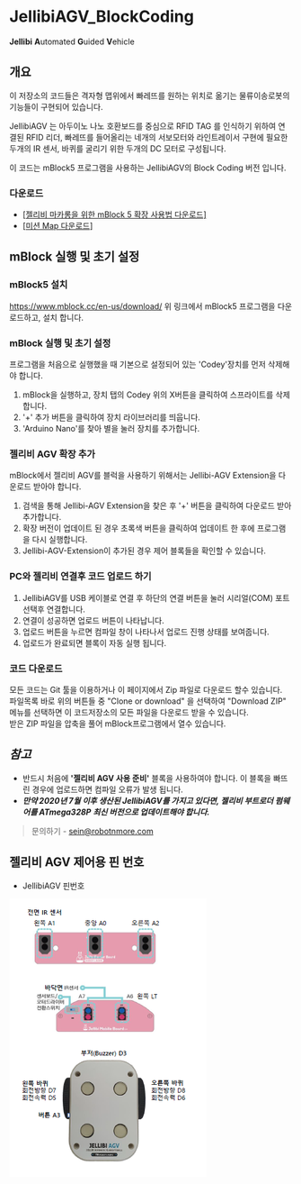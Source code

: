 # JellibiAGV_BlockCoding 
**Jellibi** **A**utomated **G**uided **V**ehicle

## 개요

이 저장소의 코드들은 격자형 맵위에서 빠레뜨를 원하는 위치로 옮기는 물류이송로봇의 기능들이 구현되어 있습니다.

JellibiAGV 는 아두이노 나노 호환보드를 중심으로 RFID TAG 를 인식하기 위하여 연결된 RFID 리더, 빠레뜨를 들어올리는 네개의 서보모터와 라인트레이서 구현에 필요한 두개의 IR 센서, 바퀴를 굴리기 위한 두개의 DC 모터로 구성됩니다. 

이 코드는 mBlock5 프로그램을 사용하는 JellibiAGV의 Block Coding 버전 입니다.

### 다운로드


- [[젤리비 마카롱을 위한 mBlock 5 확장 사용법 다운로드]](http://www.robotnmore.com/download/codecrunch/robotjellibi_mBlock5_manual_v01.pdf)  
- [[미션 Map 다운로드]](http://www.robotnmore.com/download/codecrunch/robotjellibi_mission_map_v01.pdf) 



## mBlock 실행 및 초기 설정

### mBlock5 설치

https://www.mblock.cc/en-us/download/
위 링크에서 mBlock5 프로그램을 다운로드하고, 설치 합니다.  

### mBlock 실행 및 초기 설정
프로그램을 처음으로 실행했을 때 기본으로 설정되어 있는 'Codey'장치를 먼저 삭제해야 합니다.  
1) mBlock을 실행하고, 장치 탭의 Codey 위의 X버튼을 클릭하여 스프라이트를 삭제합니다.
2) '+' 추가 버튼을 클릭하여 장치 라이브러리를 띄웁니다.
3) 'Arduino Nano'를 찾아 별을 눌러 장치를 추가합니다.  

### 젤리비 AGV 확장 추가
mBlock에서 젤리비 AGV를 블럭을 사용하기 위해서는 Jellibi-AGV Extension을 다운로드 받아야 합니다.  
1) 검색을 통해 Jellibi-AGV Extension을 찾은 후 '+' 버튼을 클릭하여 다운로드 받아 추가합니다.
2) 확장 버전이 업데이트 된 경우 초록색 버튼을 클릭하여 업데이트 한 후에 프로그램을 다시 실행합니다.
3) Jellibi-AGV-Extension이 추가된 경우 제어 블록들을 확인할 수 있습니다.  

### PC와 젤리비 연결후 코드 업로드 하기
1) JellibiAGV를 USB 케이블로 연결 후 하단의 연결 버튼을 눌러 시리얼(COM) 포트 선택후 연결합니다.
2) 연결이 성공하면 업로드 버튼이 나타납니다.
3) 업로드 버튼을 누르면 컴파일 창이 나타나서 업로드 진행 상태를 보여줍니다.
4) 업로드가 완료되면 블록이 자동 실행 됩니다.  

### 코드 다운로드 

모든 코드는 Git 툴을 이용하거나 이 페이지에서 Zip 파일로 다운로드 할수 있습니다.    
파일목록 바로 위의 버튼들 중 "Clone or download" 을 선택하여 "Download ZIP" 메뉴를 선택하면 이 코드저장소의 모든 파일을 다운로드 받을 수 있습니다.   
받은 ZIP 파일을 압축을 풀어 mBlock프로그램에서 열수 있습니다.  



## *참고*
- 반드시 처음에 **'젤리비 AGV 사용 준비'** 블록을 사용하여야 합니다.
이 블록을 빠뜨린 경우에 업로드하면 컴파일 오류가 발생 됩니다.
- ***만약 2020년 7월 이후 생산된 JellibiAGV를 가지고 있다면, 젤리비 부트로더 펌웨어를 ATmega328P 최신 버전으로 업데이트해야 합니다.***    

> 문의하기 - sein@robotnmore.com



## 젤리비 AGV 제어용 핀 번호


- JellibiAGV 핀번호


![JellibiAGV_Pin](./jellibiAGV_pin.PNG)





